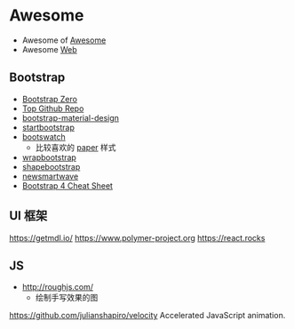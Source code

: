 # Awesome

* Awesome of [Awesome](https://github.com/sindresorhus/awesome)
* Awesome [Web](https://www.awesomeweb.com/)

## Bootstrap
* [Bootstrap Zero](http://www.bootstrapzero.com/)
* [Top Github Repo](https://github.com/search?o=desc&q=Bootstrap&s=stars&type=Repositories)
* [bootstrap-material-design](https://github.com/FezVrasta/bootstrap-material-design)
* [startbootstrap](http://startbootstrap.com)
* [bootswatch](http://bootswatch.com)
  * 比较喜欢的 [paper](https://bootswatch.com/paper/) 样式
* [wrapbootstrap](https://wrapbootstrap.com/)
* [shapebootstrap](http://shapebootstrap.net/)
* [newsmartwave](http://newsmartwave.net/)
* [Bootstrap 4 Cheat Sheet](http://hackerthemes.com/bootstrap-cheatsheet)

## UI 框架
https://getmdl.io/
https://www.polymer-project.org
https://react.rocks


## JS
* http://roughjs.com/
  * 绘制手写效果的图

https://github.com/julianshapiro/velocity
Accelerated JavaScript animation.
